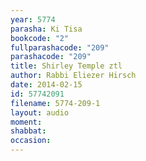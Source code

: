 ```yaml
---
year: 5774
parasha: Ki Tisa
bookcode: "2"
fullparashacode: "209"
parashacode: "209"
title: Shirley Temple ztl
author: Rabbi Eliezer Hirsch
date: 2014-02-15
id: 57742091
filename: 5774-209-1
layout: audio
moment: 
shabbat: 
occasion: 
---
```


